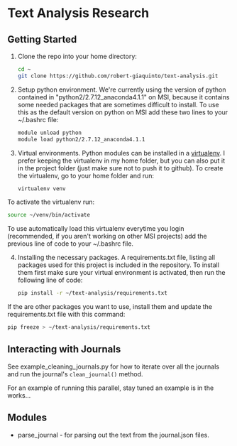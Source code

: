 # Text Analysis Research #

## Getting Started ##
1. Clone the repo into your home directory:

   ```bash
   cd ~
   git clone https://github.com/robert-giaquinto/text-analysis.git
   ```

2. Setup python environment. We're currently using the version of python contained in "python2/2.7.12_anaconda4.1.1" on MSI, because it contains some needed packages that are sometimes difficult to install. To use this as the default version on python on MSI add these two lines to your ~/.bashrc file:

   ```bash
   module unload python
   module load python2/2.7.12_anaconda4.1.1
   ```

3. Virtual environments. Python modules can be installed in a [virtualenv](http://docs.python-guide.org/en/latest/dev/virtualenvs/ "Background information on virtualenv"). I prefer keeping the virtualenv in my home folder, but you can also put it in the project folder (just make sure not to push it to github). To create the virtualenv, go to your home folder and run:

   ```bash
   virtualenv venv
   ```
   
To activate the virtualenv run:

   ```bash
   source ~/venv/bin/activate
   ```

To use automatically load this virtualenv everytime you login (recommended, if you aren't working on other MSI projects) add the previous line of code to your ~/.bashrc file.


4. Installing the necessary packages. A requirements.txt file, listing all packages used for this project is included in the repository. To install them first make sure your virtual environment is activated, then run the following line of code:

   ```bash
   pip install -r ~/text-analysis/requirements.txt
   ```

If the are other packages you want to use, install them and update the requirements.txt file with this command:

   ```bash
   pip freeze > ~/text-analysis/requirements.txt
   ```
   

## Interacting with Journals ##
See example_cleaning_journals.py for how to iterate over all the journals and run the journal's ``clean_journal()`` method.

For an example of running this parallel, stay tuned an example is in the works...


## Modules ##
* parse_journal - for parsing out the text from the journal.json files.